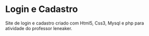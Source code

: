 # Login e Cadastro
 Site de login e cadastro criado com Html5, Css3, Mysql e php para atividade do professor leneaker.
